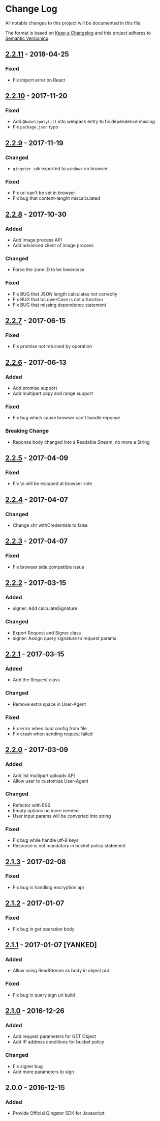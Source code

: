 # Change Log

All notable changes to this project will be documented in this file.

The format is based on [Keep a Changelog](http://keepachangelog.com/) and this project adheres to [Semantic Versioning](http://semver.org/).

## [2.2.11] - 2018-04-25

### Fixed

- Fix import error on React

## [2.2.10] - 2017-11-20

### Fixed

- Add `@babel/polyfill` into webpack entry to fix dependence missing
- Fix `package.json` typo

## [2.2.9] - 2017-11-19

### Changed

- `qingstor_sdk` exported to `windows` on browser

### Fixed

- Fix url can't be set in browser
- Fix bug that content-lenght miscalculated

## [2.2.8] - 2017-10-30

### Added

- Add image process API
- Add advanced client of image process

### Changed

- Force the zone ID to be lowercase

### Fixed

- Fix BUG that JSON length calculates not correctly
- Fix BUG that toLowerCase is not a function
- Fix BUG that missing dependence statement

## [2.2.7] - 2017-06-15

### Fixed

- Fix promise not returned by operation

## [2.2.6] - 2017-06-13

### Added

- Add promise support
- Add multipart copy and range support

### Fixed

- Fix bug which cause browser can't handle reponse

### Breaking Change

- Reponse body changed into a Readable Stream, no more a String

## [2.2.5] - 2017-04-09

### Fixed

- Fix \n will be escaped at browser side

## [2.2.4] - 2017-04-07

### Changed

- Change xhr withCredentials to false

## [2.2.3] - 2017-04-07

### Fixed

- Fix browser side compatible issue

## [2.2.2] - 2017-03-15

### Added

- signer: Add calculateSignature

### Changed

- Export Request and Signer class
- signer: Assign query signature to request params

## [2.2.1] - 2017-03-15

### Added

- Add the Request class

### Changed

- Remove extra space in User-Agent

### Fixed

- Fix error when load config from file
- Fix crash when sending request failed

## [2.2.0] - 2017-03-09

### Added

- Add list multipart uploads API
- Allow user to customize User-Agent

### Changed

- Refactor with ES6
- Empty options no more needed
- User input params will be converted into string

### Fixed

- Fix bug while handle utf-8 keys
- Resource is not mandatory in bucket policy statement

## [2.1.3] - 2017-02-08

### Fixed

- Fix bug in handling encryption api

## [2.1.2] - 2017-01-07

### Fixed

- Fix bug in get operation body

## [2.1.1] - 2017-01-07 [YANKED]

### Added

- Allow using ReadStream as body in object put

### Fixed

- Fix bug in query sign uri build

## [2.1.0] - 2016-12-26

### Added

- Add request parameters for GET Object
- Add IP address conditions for bucket policy

### Changed

- Fix signer bug
- Add more parameters to sign

## 2.0.0 - 2016-12-15

### Added

- Provide Official Qingstor SDK for Javascript

[2.2.11]: https://github.com/yunify/qingstor-sdk-js/compare/2.2.10...2.2.11
[2.2.10]: https://github.com/yunify/qingstor-sdk-js/compare/2.2.9...2.2.10
[2.2.9]: https://github.com/yunify/qingstor-sdk-js/compare/2.2.8...2.2.9
[2.2.8]: https://github.com/yunify/qingstor-sdk-js/compare/2.2.7...2.2.8
[2.2.7]: https://github.com/yunify/qingstor-sdk-js/compare/2.2.6...2.2.7
[2.2.6]: https://github.com/yunify/qingstor-sdk-js/compare/2.2.5...2.2.6
[2.2.5]: https://github.com/yunify/qingstor-sdk-js/compare/2.2.4...2.2.5
[2.2.4]: https://github.com/yunify/qingstor-sdk-js/compare/2.2.3...2.2.4
[2.2.3]: https://github.com/yunify/qingstor-sdk-js/compare/2.2.2...2.2.3
[2.2.2]: https://github.com/yunify/qingstor-sdk-js/compare/2.2.1...2.2.2
[2.2.1]: https://github.com/yunify/qingstor-sdk-js/compare/2.2.0...2.2.1
[2.2.0]: https://github.com/yunify/qingstor-sdk-js/compare/2.1.3...2.2.0
[2.1.3]: https://github.com/yunify/qingstor-sdk-js/compare/2.1.2...2.1.3
[2.1.2]: https://github.com/yunify/qingstor-sdk-js/compare/2.1.1...2.1.2
[2.1.1]: https://github.com/yunify/qingstor-sdk-js/compare/2.1.0...2.1.1
[2.1.0]: https://github.com/yunify/qingstor-sdk-js/compare/2.0.0...2.1.0
